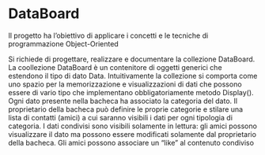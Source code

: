 # DataBoard
Il progetto ha l’obiettivo di applicare i concetti e le tecniche di programmazione Object-Oriented

Si richiede di progettare, realizzare e documentare la collezione DataBoard<E extends Data>. 
La coollezione DataBoard<E extends Data> è un contenitore di oggetti generici che estendono il tipo di dato Data.
Intuitivamente la collezione si comporta come uno spazio per la memorizzazione e visualizzazioni di dati che
possono essere di vario tipo che implementano obbligatoriamente metodo Display().
Ogni dato presente nella bacheca ha associato la categoria del dato. Il proprietario della bacheca può definire le
proprie categorie e stilare una lista di contatti (amici) a cui saranno visibili i dati per ogni tipologia di categoria.
I dati condivisi sono visibili solamente in lettura: gli amici possono visualizzare il dato ma possono essere
modificati solamente dal proprietario della bacheca. Gli amici possono associare un “like” al contenuto
condiviso
